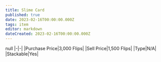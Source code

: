 ```yaml
---
title: Slime Card
published: true
date: 2023-02-16T00:00:00.000Z
tags: item
editor: markdown
dateCreated: 2023-02-16T00:00:00.000Z
---
```


null
|-|-|
|Purchase Price|3,000 Flips|
|Sell Price|1,500 Flips|
|Type|N/A|
|Stackable|Yes|

